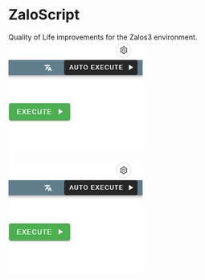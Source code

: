 # ZaloScript
Quality of Life improvements for the Zalos3 environment. 
![Alt text][def]

[def]: Images/Telegramtracer/Autoexecute.png
![plot][def2]

[def2]: /Images/TelegramTracer/Autoexecute.png